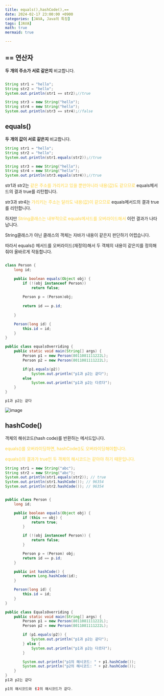 ```yaml
---
title: equals(),hashCode(),==
date: 2024-02-17 23:00:00 +0900
categories: [JAVA, Java의 특징]
tags: [JAVA]
math: true
mermaid: true

---
```

## **== 연산자**

**두 개의 주소가 서로 같은지** 비교합니다.

```java

String str1 = "hello";
String str2 = "hello";
System.out.println(str1 == str2);//true

String str3 = new String("hello");
String str4 = new String("hello");
System.out.println(str3 == str4);//false
```

## **equals()**

**두 개의 값이 서로 같은지** 비교합니다.

```java
String str1 = "hello";
String str2 = "hello";
System.out.println(str1.equals(str2));//true

String str3 = new String("hello");
String str4 = new String("hello");
System.out.println(str3.equals(str4));//true

```
str1과 str2는<span style="color: #ffd33d"> 같은 주소를 가리키고 있을 뿐만아니라 내용(값)도 같으므로</span> equals메서드의 결과 true를 리턴합니다.

str3과 str4는 <span style="color: #ffd33d">가리키는 주소는 달라도 내용(값)이 같으므로</span> equals메서드의 결과 true를 리턴합니다.

하지만 <span style="color: #ffd33d">String클래스는 내부적으로 equals메서드를 오버라이드해서</span> 이런 결과가 나타납니다.

String클래스가 아닌 클래스의 객체는 자바가 내용이 같은지 판단하기 어렵습니다.

따라서 equals() 메서드를 오버라이드(재정의)해서 두 객체의 내용이 같은지를 정의해줘야 올바르게 작동합니다.

```java

class Person {
    long id; 

    public boolean equals(Object obj) {
        if (!(obj instanceof Person))
            return false;
        
        Person p = (Person)obj;
        
        return id == p.id;
        
    }

    Person(long id) {
        this.id = id;
    }
}

public class equalsOverriding {
    public static void main(String[] args) {
        Person p1 = new Person(8011081111222L);
        Person p2 = new Person(8011081111222L);

        if(p1.equals(p2))
            System.out.println("p1과 p2는 같다");
        else
            System.out.println("p1과 p2는 다르다");
    }
}

p1과 p2는 같다

```
![image](https://github.com/ararp1006/Algorithm/assets/130068083/44bbaa08-271b-4dcc-b952-8d26dfe6d87c)


## **hashCode()**

객체의 해쉬코드(hash code)를 반환하는 메서드입니다.

 <span style="color: #ffd33d">equals()를 오버라이딩하면, hashCode()도 오버라이딩해야합니다.</span>

 <span style="color: #ffd33d">equals()의 결과가 true인 두 객체의 해시코드는 같아야 하기 때문입니다.</span>

```java
String str1 = new String("abc");
String str2 = new String("abc");
System.out.println(str1.equals(str2)); // true
System.out.println(str1.hashCode()); // 96354
System.out.println(str2.hashCode()); // 96354
```
```java 

public class Person {
    long id;

    public boolean equals(Object obj) {
        if (this == obj) {
            return true;
        }

        if (!(obj instanceof Person)) {
            return false;
        }

        Person p = (Person) obj;
        return id == p.id;
    }

    public int hashCode() {
        return Long.hashCode(id);
    }

    Person(long id) {
        this.id = id;
    }
}

public class EqualsOverriding {
    public static void main(String[] args) {
        Person p1 = new Person(8011081111222L);
        Person p2 = new Person(8011081111222L);

        if (p1.equals(p2)) {
            System.out.println("p1과 p2는 같다");
        } else {
            System.out.println("p1과 p2는 다르다");
        }

        System.out.println("p1의 해시코드: " + p1.hashCode());
        System.out.println("p2의 해시코드: " + p2.hashCode());
    }
}
p1과 p2는 같다

p1의 해시코드와 ㅔ2의 해시코드가 같다.
```



